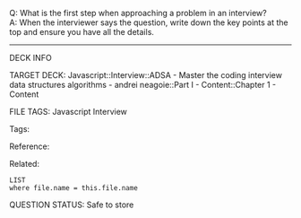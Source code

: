 Q: What is the first step when approaching a problem in an interview?  
A: When the interviewer says the question, write down the key points at the top and ensure you have all the details.


---

DECK INFO

TARGET DECK: Javascript::Interview::ADSA - Master the coding interview data structures algorithms - andrei neagoie::Part I - Content::Chapter 1 - Content

FILE TAGS: Javascript Interview

Tags:

Reference:

Related:

```dataview
LIST
where file.name = this.file.name
```

QUESTION STATUS: Safe to store